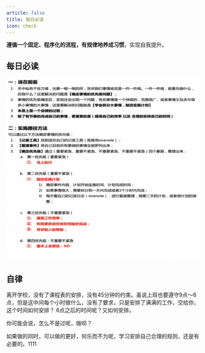 ```yaml
---
article: false
title: 每日必读
icon: check
---
```


**遵循一个固定、程序化的流程，有规律地养成习惯**，实现自我提升。

## 每日必读
![](./aimg/Snipaste_2023-06-09_23-02-24.png)

## 自律
离开学校，没有了课程表的安排，没有45分钟的约束。虽说上班也要遵守9点～6点，但是这中间每个小时做什么，没有了要求，只是安排了满满的工作，交给你，这个时间如何安排？ 6点之后的时间呢？又如何安排。

你可能会说，怎么不是过呢，做呗？ 

如果做的同时，可以做的更好，何乐而不为呢，学习安排自己合理的规则，还是有必要的。1111
<HideArticle/>